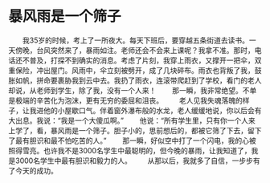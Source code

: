 # 暴风雨是一个筛子
　　我35岁的时候，考上了一所夜大。每天下班后，要穿越五条街道去读书。一天傍晚，台风突然来了，暴雨如注。老师还会不会来上课呢？我拿不准。那时，电话还不普及，打探不到确实的消息。考虑了片刻，我穿上雨衣，又撑开一把伞，双重保险，冲出屋门。风雨中，伞立刻被劈开，成了几块碎布。雨衣也背叛了我，鼓胀如帆，拼命要裹胁我到云中去。我扔了雨衣，连滚带爬赶到了学校，看门的老人却说，从老师到学生，除了我，没有一个人来！ 
　　那一瞬，我非常绝望。不单是极端的辛苦化为泡沫，更有无穷的委屈和沮丧。 
　　老人见我失魂落魄的样子，让我进他的小屋歇口气。伴着窗外瀑布般的水龙，老人缓缓地说，你以后会有大出息。我说：“我是一个大傻瓜啊。” 
　　他说：“所有学生里，只有你一个人来上学了，看，暴风雨是一个筛子。胆子小的，思前想后的，都被它筛了下去，留下了最有胆识和最不怕吃苦的人。” 
　　那一瞬，好似空中打了一个闪电，我的心被照得雪亮。也许我不是3000名学生中最聪明的，但今晚的暴雨，让我知道了，我是3000名学生中最有胆识和毅力的人。 
　　从那以后，我就多了自信，一步步有了今天的成功。
 